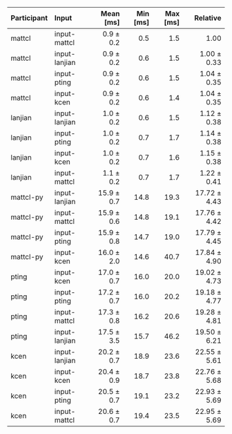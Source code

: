 | Participant | Input | Mean [ms] | Min [ms] | Max [ms] | Relative |
|:---|:---|---:|---:|---:|---:|
| mattcl | input-mattcl | 0.9 ± 0.2 | 0.5 | 1.5 | 1.00 |
| mattcl | input-lanjian | 0.9 ± 0.2 | 0.6 | 1.5 | 1.00 ± 0.33 |
| mattcl | input-pting | 0.9 ± 0.2 | 0.6 | 1.5 | 1.04 ± 0.35 |
| mattcl | input-kcen | 0.9 ± 0.2 | 0.6 | 1.4 | 1.04 ± 0.35 |
| lanjian | input-lanjian | 1.0 ± 0.2 | 0.6 | 1.5 | 1.12 ± 0.38 |
| lanjian | input-pting | 1.0 ± 0.2 | 0.7 | 1.7 | 1.14 ± 0.38 |
| lanjian | input-kcen | 1.0 ± 0.2 | 0.7 | 1.6 | 1.15 ± 0.38 |
| lanjian | input-mattcl | 1.1 ± 0.2 | 0.7 | 1.7 | 1.22 ± 0.41 |
| mattcl-py | input-lanjian | 15.9 ± 0.7 | 14.8 | 19.3 | 17.72 ± 4.43 |
| mattcl-py | input-mattcl | 15.9 ± 0.6 | 14.8 | 19.1 | 17.76 ± 4.42 |
| mattcl-py | input-pting | 15.9 ± 0.8 | 14.7 | 19.0 | 17.79 ± 4.45 |
| mattcl-py | input-kcen | 16.0 ± 2.0 | 14.6 | 40.7 | 17.84 ± 4.90 |
| pting | input-kcen | 17.0 ± 0.7 | 16.0 | 20.0 | 19.02 ± 4.73 |
| pting | input-pting | 17.2 ± 0.7 | 16.0 | 20.2 | 19.18 ± 4.77 |
| pting | input-mattcl | 17.3 ± 0.8 | 16.2 | 20.6 | 19.28 ± 4.81 |
| pting | input-lanjian | 17.5 ± 3.5 | 15.7 | 46.2 | 19.50 ± 6.21 |
| kcen | input-lanjian | 20.2 ± 0.7 | 18.9 | 23.6 | 22.55 ± 5.61 |
| kcen | input-kcen | 20.4 ± 0.9 | 18.7 | 23.8 | 22.76 ± 5.68 |
| kcen | input-pting | 20.5 ± 0.7 | 19.1 | 23.2 | 22.93 ± 5.69 |
| kcen | input-mattcl | 20.6 ± 0.7 | 19.4 | 23.5 | 22.95 ± 5.69 |
